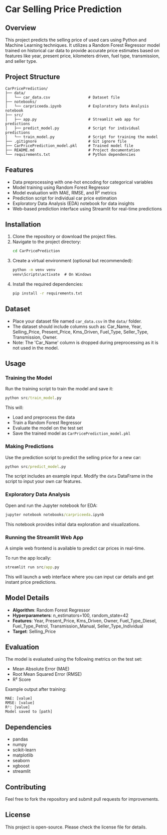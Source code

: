 
# Car Selling Price Prediction

## Overview
This project predicts the selling price of used cars using Python and Machine Learning techniques. It utilizes a Random Forest Regressor model trained on historical car data to provide accurate price estimates based on features like year, present price, kilometers driven, fuel type, transmission, and seller type.

## Project Structure
```
CarPricePrediction/
├── data/
│   └── car_data.csv                 # Dataset file
├── notebooks/
│   └── carpriceeda.ipynb            # Exploratory Data Analysis notebook
├── src/
│   ├── app.py                       # Streamlit web app for predictions
│   ├── predict_model.py             # Script for individual predictions
│   └── train_model.py               # Script for training the model
├── .gitignore                       # Git ignore file
├── CarPricePrediction_model.pkl     # Trained model file
├── README.md                        # Project documentation
└── requirements.txt                 # Python dependencies
```

## Features
- Data preprocessing with one-hot encoding for categorical variables
- Model training using Random Forest Regressor
- Model evaluation with MAE, RMSE, and R² metrics
- Prediction script for individual car price estimation
- Exploratory Data Analysis (EDA) notebook for data insights
- Web-based prediction interface using Streamlit for real-time predictions

## Installation
1. Clone the repository or download the project files.
2. Navigate to the project directory:
   ```cmd
   cd CarPricePrediction
   ```
3. Create a virtual environment (optional but recommended):
   ```cmd
   python -m venv venv
   venv\Scripts\activate  # On Windows
   ```
4. Install the required dependencies:
   ```cmd
   pip install -r requirements.txt
   ```

## Dataset
- Place your dataset file named `car_data.csv` in the `data/` folder.
- The dataset should include columns such as: Car_Name, Year, Selling_Price, Present_Price, Kms_Driven, Fuel_Type, Seller_Type, Transmission, Owner.
- Note: The 'Car_Name' column is dropped during preprocessing as it is not used in the model.

## Usage

### Training the Model
Run the training script to train the model and save it:
```cmd
python src/train_model.py
```
This will:
- Load and preprocess the data
- Train a Random Forest Regressor
- Evaluate the model on the test set
- Save the trained model as `CarPricePrediction_model.pkl`

### Making Predictions
Use the prediction script to predict the selling price for a new car:
```cmd
python src/predict_model.py
```
The script includes an example input. Modify the `data` DataFrame in the script to input your own car features.

### Exploratory Data Analysis
Open and run the Jupyter notebook for EDA:
```cmd
jupyter notebook notebooks/carpriceeda.ipynb
```
This notebook provides initial data exploration and visualizations.

### Running the Streamlit Web App
A simple web frontend is available to predict car prices in real-time.

To run the app locally:
```cmd
streamlit run src/app.py
```

This will launch a web interface where you can input car details and get instant price predictions.

## Model Details
- **Algorithm**: Random Forest Regressor
- **Hyperparameters**: n_estimators=100, random_state=42
- **Features**: Year, Present_Price, Kms_Driven, Owner, Fuel_Type_Diesel, Fuel_Type_Petrol, Transmission_Manual, Seller_Type_Individual
- **Target**: Selling_Price

## Evaluation
The model is evaluated using the following metrics on the test set:
- Mean Absolute Error (MAE)
- Root Mean Squared Error (RMSE)
- R² Score

Example output after training:
```
MAE: [value]
RMSE: [value]
R²: [value]
Model saved to [path]
```

## Dependencies
- pandas
- numpy
- scikit-learn
- matplotlib
- seaborn
- xgboost
- streamlit

## Contributing
Feel free to fork the repository and submit pull requests for improvements.

## License
This project is open-source. Please check the license file for details.
